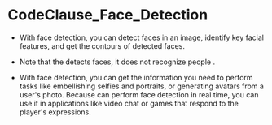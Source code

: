 # CodeClause_Face_Detection

- With face detection, you can detect faces in an image, identify key facial features, and get the contours of detected faces.

- Note that the detects faces, it does not recognize people .

- With face detection, you can get the information you need to perform tasks like embellishing selfies and portraits, or generating avatars from a user's photo. Because can perform face detection in real time, you can use it in applications like video chat or games that respond to the player's expressions.
